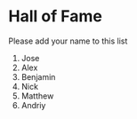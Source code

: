 # Hall of Fame
Please add your name to this list

1. Jose
2. Alex
3. Benjamin
4. Nick
5. Matthew
6. Andriy

